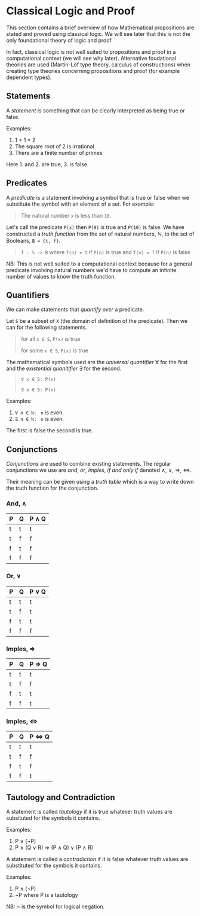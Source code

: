 # Classical Logic and Proof


This section contains a brief overview of how Mathematical propositions are
stated and proved using classical logic. We will see later that this is not the
only foundational theory of logic and proof.

In fact, classical logic is not well suited to propositions and proof in a
computational context (we will see why later). Alternative foudational theories
are used (Martin-Löf type theory, calculus of constructions) when creating type
theories concerning propositions and proof (for example dependent types).


## Statements

A _statement_ is something that can be clearly interpreted as being true or
false.

Examples:

1. 1 + 1 = 2
2. The square root of 2 is irrational
3. There are a finite number of primes

Here 1. and 2. are true, 3. is false.


## Predicates

A _predicate_ is a statement involving a symbol that is true or false when we
substitute the symbol with an element of a set. For example:

> The natural number `x` is less than `10`.

Let's call the predicate `P(x)` then `P(9)` is true and `P(10)` is false. We
have constructed a _truth function_ from the set of natural numbers, ℕ, to the
set of Booleans, `B = {t, f}`.

> `T : ℕ -> B` where `T(n) = t` if `P(n)` is true and `T(n) = f` if `P(n)` is false

NB: This is not well suited to a computational context because for a general
predicate involving natural numbers we'd have to compute an infinite number of
values to know the truth function.


## Quantifiers

We can make statements that _quantify over_ a predicate.

Let `S` be a subset of `X` (the domain of definition of the predicate). Then we
can for the following statements.

> for all `x ∈ S`, `P(x)` is true
>
> for some `x ∈ S`, `P(x)` is true

The mathematical symbols used are the _universal quantifier_ ∀ for the first and
the _existential quanitifier_ ∃ for the second.

> `∀ x ∈ S: P(x)`
>
> `∃ x ∈ S: P(x)`

Examples:

1. `∀ n ∈ ℕ: ` `n` is even.
2. `∃ n ∈ ℕ: ` `n` is even.

The first is false the second is true.


## Conjunctions

_Conjunctions_ are used to combine existing statements. The regular conjunctions
we use are _and_, _or_, _imples_, _if and only if_ denoted ∧, ∨, ⇒, ⇔.

Their meaning can be given using a _truth table_ which is a way to write down
the truth function for the conjunction.

### And, ∧

| P | Q | P ∧ Q |
|---|---|-------|
| t | t | t     |
| t | f | f     |
| f | t | f     |
| f | f | f     |

### Or, ∨

| P | Q | P ∨ Q |
|---|---|-------|
| t | t | t     |
| t | f | t     |
| f | t | t     |
| f | f | f     |

### Imples, ⇒

| P | Q | P ⇒ Q |
|---|---|-------|
| t | t | t     |
| t | f | f     |
| f | t | t     |
| f | f | t     |

### Imples, ⇔ 

| P | Q | P ⇔ Q |
|---|---|-------|
| t | t | t     |
| t | f | f     |
| f | t | f     |
| f | f | t     |


## Tautology and Contradiction

A statement is called _tautology_ if it is true whatever truth values are
subsituted for the symbols it contains. 

Examples:

1. P ∨ (¬P)
2. P ∧ (Q ∨ R) ⇒ (P ∧ Q) ∨ (P ∧ R) 

A statement is called a _contradiction_ if it is false whatever truth values are
substituted for the symbols it contains.

Examples:

1. P ∧ (¬P)
2. ¬P where P is a tautology

NB: ¬ is the symbol for logical negation.
